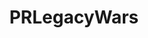 ---
title: PRLegacyWars
crosslinks:
- SuperSentaiLegacyWars
- PowerRangersLegacyWar
- GoldarDestroyers
- powerrangers
---